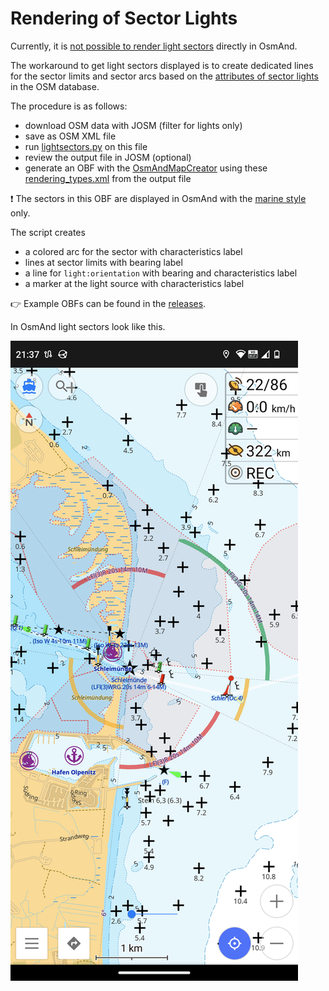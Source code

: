 # Rendering of Sector Lights

Currently, it is [not possible to render light sectors](https://github.com/osmandapp/OsmAnd/issues/16894) directly in OsmAnd.

The workaround to get light sectors displayed is to create dedicated lines for the sector limits and sector arcs based on the [attributes of sector lights](https://wiki.openstreetmap.org/wiki/Seamarks/Lights#Sectored_light_attributes) in the OSM database. 

The procedure is as follows:

- download OSM data with JOSM (filter for lights only)
- save as OSM XML file
- run [lightsectors.py](lightsectors.py) on this file
- review the output file in JOSM (optional)
- generate an OBF with the [OsmAndMapCreator](https://osmand.net/docs/versions/map-creator) using these [rendering_types.xml](rendering_types.xml) from the output file

:exclamation: The sectors in this OBF are displayed in OsmAnd with the [marine style](marine.render.xml) only.

The script creates

- a colored arc for the sector with characteristics label
- lines at sector limits with bearing label
- a line for `light:orientation` with bearing and characteristics label
- a marker at the light source with characteristics label

:point_right: Example OBFs can be found in the [releases](https://github.com/quantenschaum/mapping/releases).

In OsmAnd light sectors look like this.

![light sectors](img/lightsectors.png)
